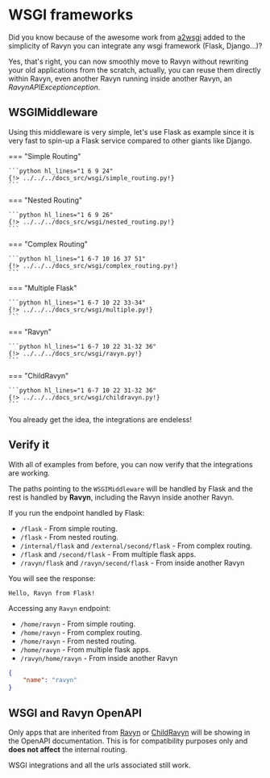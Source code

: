 # WSGI frameworks

Did you know because of the awesome work from [a2wsgi](https://github.com/abersheeran/a2wsgi)
added to the simplicity of Ravyn you can integrate any wsgi framework (Flask, Django...)?

Yes, that's right, you can now smoothly move to Ravyn without rewriting your old applications from the scratch,
actually, you can reuse them directly within Ravyn, even another Ravyn running inside another Ravyn,
an *RavynAPIExceptionception*.

## WSGIMiddleware

Using this middleware is very simple, let's use Flask as example since it is very fast to spin-up a Flask service
compared to other giants like Django.

=== "Simple Routing"

    ```python hl_lines="1 6 9 24"
    {!> ../../../docs_src/wsgi/simple_routing.py!}
    ```

=== "Nested Routing"

    ```python hl_lines="1 6 9 26"
    {!> ../../../docs_src/wsgi/nested_routing.py!}
    ```

=== "Complex Routing"

    ```python hl_lines="1 6-7 10 16 37 51"
    {!> ../../../docs_src/wsgi/complex_routing.py!}
    ```

=== "Multiple Flask"

    ```python hl_lines="1 6-7 10 22 33-34"
    {!> ../../../docs_src/wsgi/multiple.py!}
    ```

=== "Ravyn"

    ```python hl_lines="1 6-7 10 22 31-32 36"
    {!> ../../../docs_src/wsgi/ravyn.py!}
    ```

=== "ChildRavyn"

    ```python hl_lines="1 6-7 10 22 31-32 36"
    {!> ../../../docs_src/wsgi/childravyn.py!}
    ```

You already get the idea, the integrations are endeless!

## Verify it

With all of examples from before, you can now verify that the integrations are working.

The paths pointing to the `WSGIMiddleware` will be handled by Flask and the rest is handled by **Ravyn**,
including the Ravyn inside another Ravyn.

If you run the endpoint handled by Flask:

* `/flask` - From simple routing.
* `/flask` - From nested routing.
* `/internal/flask` and `/external/second/flask` - From complex routing.
* `/flask` and `/second/flask` - From multiple flask apps.
* `/ravyn/flask` and `/ravyn/second/flask` - From inside another Ravyn

You will see the response:

```shell
Hello, Ravyn from Flask!
```

Accessing any `Ravyn` endpoint:

* `/home/ravyn` - From simple routing.
* `/home/ravyn` - From complex routing.
* `/home/ravyn` - From nested routing.
* `/home/ravyn` - From multiple flask apps.
* `/ravyn/home/ravyn` - From inside another Ravyn

```json
{
    "name": "ravyn"
}
```

## WSGI and Ravyn OpenAPI

Only apps that are inherited from [Ravyn](./application/applications.md)
or [ChildRavyn](./routing/router.md#child-ravyn-application) will be showing
in the OpenAPI documentation. This is for compatibility purposes only and **does not affect** the internal
routing.

WSGI integrations and all the urls associated still work.
